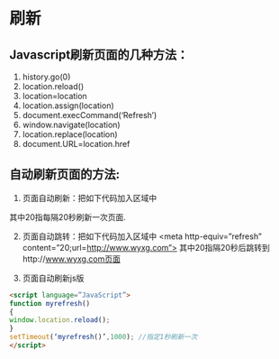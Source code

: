 # 刷新

## Javascript刷新页面的几种方法： 
1. history.go(0) 
2. location.reload() 
3. location=location 
4. location.assign(location) 
5. document.execCommand(‘Refresh’) 
6. window.navigate(location) 
7. location.replace(location) 
8. document.URL=location.href

## 自动刷新页面的方法: 
1. 页面自动刷新：把如下代码加入<head>区域中 
<meta http-equiv=”refresh” content=”20″> 
其中20指每隔20秒刷新一次页面. 

2. 页面自动跳转：把如下代码加入<head>区域中 
<meta http-equiv=”refresh” content=”20;url=http://www.wyxg.com”> 
其中20指隔20秒后跳转到http://www.wyxg.com页面 

3. 页面自动刷新js版 


```html
<script language=”JavaScript”> 
function myrefresh() 
{ 
window.location.reload(); 
} 
setTimeout(‘myrefresh()’,1000); //指定1秒刷新一次 
</script> 
```

